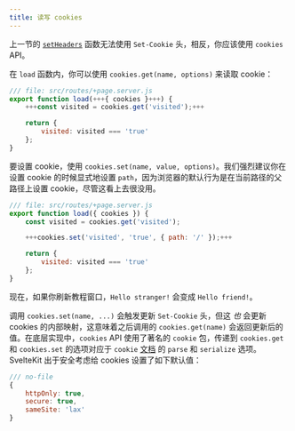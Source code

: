 ```yaml
---
title: 读写 cookies
---
```


上一节的 [`setHeaders`](headers) 函数无法使用 `Set-Cookie` 头，相反，你应该使用 `cookies` API。

在 `load` 函数内，你可以使用 `cookies.get(name, options)` 来读取 cookie：

```js
/// file: src/routes/+page.server.js
export function load(+++{ cookies }+++) {
	+++const visited = cookies.get('visited');+++

	return {
		visited: visited === 'true'
	};
}
```

要设置 cookie，使用 `cookies.set(name, value, options)`。我们强烈建议你在设置 cookie 的时候显式地设置 `path`，因为浏览器的默认行为是在当前路径的父路径上设置 cookie，尽管这看上去很没用。

```js
/// file: src/routes/+page.server.js
export function load({ cookies }) {
	const visited = cookies.get('visited');

	+++cookies.set('visited', 'true', { path: '/' });+++

	return {
		visited: visited === 'true'
	};
}
```

现在，如果你刷新教程窗口，`Hello stranger!` 会变成 `Hello friend!`。

调用 `cookies.set(name, ...)` 会触发更新 `Set-Cookie` 头，但这 _也_ 会更新 cookies 的内部映射，这意味着之后调用的 `cookies.get(name)` 会返回更新后的值。在底层实现中，`cookies` API 使用了著名的 `cookie` 包，传递到 `cookies.get` 和 `cookies.set` 的选项对应于 `cookie` [文档](https://github.com/jshttp/cookie#api) 的 `parse` 和 `serialize` 选项。SvelteKit 出于安全考虑给 cookies 设置了如下默认值：

```js
/// no-file
{
	httpOnly: true,
	secure: true,
	sameSite: 'lax'
}
```

